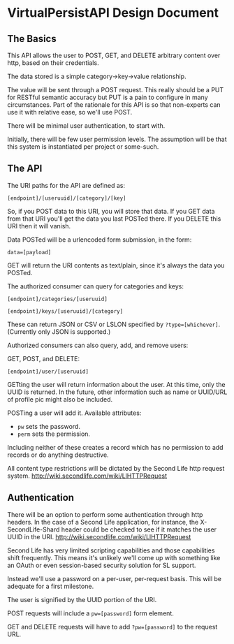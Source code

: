 VirtualPersistAPI Design Document
==

The Basics
----

This API allows the user to POST, GET, and DELETE arbitrary content over http, based on their credentials.

The data stored is a simple category->key->value relationship.

The value will be sent through a POST request. This really should be a PUT for RESTful semantic accuracy but PUT is a pain to configure in many circumstances. Part of the rationale for this API is so that non-experts can use it with relative ease, so we'll use POST.

There will be minimal user authentication, to start with.

Initially, there will be few user permission levels. The assumption will be that this system is instantiated per project or some-such.

The API
-------

The URI paths for the API are defined as:

`[endpoint]/[useruuid]/[category]/[key]`

So, if you POST data to this URI, you will store that data. If you GET data from that URI you'll get the data you last POSTed there. If you DELETE this URI then it will vanish.

Data POSTed will be a urlencoded form submission, in the form:

`data=[payload]`

GET will return the URI contents as text/plain, since it's always the data you POSTed.

The authorized consumer can query for categories and keys:

`[endpoint]/categories/[useruuid]`

`[endpoint]/keys/[useruuid]/[category]`

These can return JSON or CSV or LSLON specified by `?type=[whichever]`. (Currently only JSON is supported.)

Authorized consumers can also query, add, and remove users:

GET, POST, and DELETE: 

`[endpoint]/user/[useruuid]`

GETting the user will return information about the user. At this time, only the UUID is returned. In the future, other information such as name or UUID/URL of profile pic might also be included.

POSTing a user will add it. Available attributes:

- `pw` sets the password.
- `perm` sets the permission.

Including neither of these creates a record which has no permission to add records or do anything destructive.

All content type restrictions will be dictated by the Second Life http request system. http://wiki.secondlife.com/wiki/LlHTTPRequest

Authentication
--------------

There will be an option to perform some authentication through http headers. In the case of a Second Life application, for instance, the X-SecondLife-Shard header could be checked to see if it matches the user UUID in the URI. http://wiki.secondlife.com/wiki/LlHTTPRequest

Second Life has very limited scripting capabilities and those capabilities shift frequently. This means it's unlikely we'll come up with something like an OAuth or even session-based security solution for SL support.

Instead we'll use a password on a per-user, per-request basis. This will be adequate for a first milestone.

The user is signified by the UUID portion of the URI.

POST requests will include a `pw=[password]` form element.

GET and DELETE requests will have to add `?pw=[password]` to the request URL.

